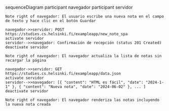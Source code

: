 sequenceDiagram
    participant navegador
    participant servidor

    Note right of navegador: El usuario escribe una nueva nota en el campo de texto y hace clic en el botón Guardar

    navegador->>servidor: POST https://studies.cs.helsinki.fi/exampleapp/new_note_spa
    activate servidor
    servidor-->>navegador: Confirmación de recepción (status 201 Created)
    deactivate servidor

    Note right of navegador: El navegador actualiza la lista de notas sin recargar la página

    navegador->>servidor: GET https://studies.cs.helsinki.fi/exampleapp/data.json
    activate servidor
    servidor-->>navegador: [{ "content": "HTML es fácil", "date": "2024-1-1" }, { "content": "Nueva nota", "date": "2024-06-02" }, ... ]
    deactivate servidor

    Note right of navegador: El navegador renderiza las notas incluyendo la nueva nota creada
